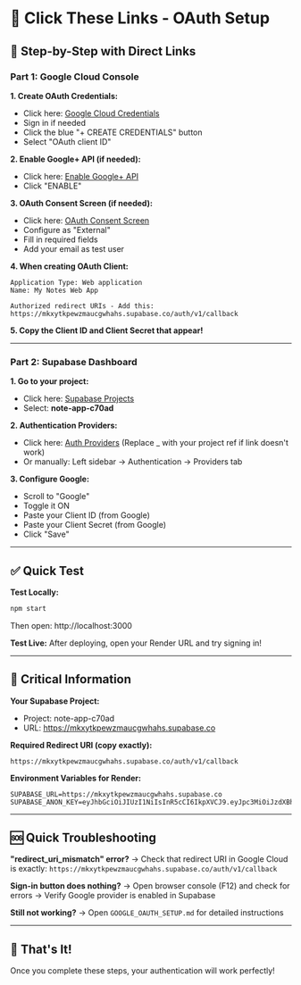 # 🔗 Click These Links - OAuth Setup

## 📌 Step-by-Step with Direct Links

### Part 1: Google Cloud Console

**1. Create OAuth Credentials:**
- Click here: [Google Cloud Credentials](https://console.cloud.google.com/apis/credentials)
- Sign in if needed
- Click the blue "+ CREATE CREDENTIALS" button
- Select "OAuth client ID"

**2. Enable Google+ API (if needed):**
- Click here: [Enable Google+ API](https://console.cloud.google.com/apis/library/plus.googleapis.com)
- Click "ENABLE"

**3. OAuth Consent Screen (if needed):**
- Click here: [OAuth Consent Screen](https://console.cloud.google.com/apis/credentials/consent)
- Configure as "External"
- Fill in required fields
- Add your email as test user

**4. When creating OAuth Client:**
```
Application Type: Web application
Name: My Notes Web App

Authorized redirect URIs - Add this:
https://mkxytkpewzmaucgwhahs.supabase.co/auth/v1/callback
```

**5. Copy the Client ID and Client Secret that appear!**

---

### Part 2: Supabase Dashboard

**1. Go to your project:**
- Click here: [Supabase Projects](https://app.supabase.com/projects)
- Select: **note-app-c70ad**

**2. Authentication Providers:**
- Click here: [Auth Providers](https://app.supabase.com/project/_/auth/providers)
  (Replace _ with your project ref if link doesn't work)
- Or manually: Left sidebar → Authentication → Providers tab

**3. Configure Google:**
- Scroll to "Google"
- Toggle it ON
- Paste your Client ID (from Google)
- Paste your Client Secret (from Google)
- Click "Save"

---

## ✅ Quick Test

**Test Locally:**
```bash
npm start
```
Then open: http://localhost:3000

**Test Live:**
After deploying, open your Render URL and try signing in!

---

## 🎯 Critical Information

**Your Supabase Project:**
- Project: note-app-c70ad
- URL: https://mkxytkpewzmaucgwhahs.supabase.co

**Required Redirect URI (copy exactly):**
```
https://mkxytkpewzmaucgwhahs.supabase.co/auth/v1/callback
```

**Environment Variables for Render:**
```
SUPABASE_URL=https://mkxytkpewzmaucgwhahs.supabase.co
SUPABASE_ANON_KEY=eyJhbGciOiJIUzI1NiIsInR5cCI6IkpXVCJ9.eyJpc3MiOiJzdXBhYmFzZSIsInJlZiI6Im1reHl0a3Bld3ptYXVjZ3doYWhzIiwicm9sZSI6ImFub24iLCJpYXQiOjE3NjAzNjk0MjIsImV4cCI6MjA3NTk0NTQyMn0.rc0yztwHPANCQyoKiEa6PC8l8ufoGnzZh4KonqAaOMo
```

---

## 🆘 Quick Troubleshooting

**"redirect_uri_mismatch" error?**
→ Check that redirect URI in Google Cloud is exactly: 
`https://mkxytkpewzmaucgwhahs.supabase.co/auth/v1/callback`

**Sign-in button does nothing?**
→ Open browser console (F12) and check for errors
→ Verify Google provider is enabled in Supabase

**Still not working?**
→ Open `GOOGLE_OAUTH_SETUP.md` for detailed instructions

---

## 🎉 That's It!

Once you complete these steps, your authentication will work perfectly!

